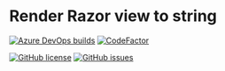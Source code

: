 # Render Razor view to string

[![Azure DevOps builds](https://img.shields.io/azure-devops/build/danushkap/razorview-to-string/2?logo=azure-pipelines)](https://dev.azure.com/danushkap/razorview-to-string/_build/latest?definitionId=3) [![CodeFactor](https://img.shields.io/codefactor/grade/github/danushkap/razorview-to-string?style=flat&logo=codefactor&logoColor=whitesmoke)](https://www.codefactor.io/repository/github/danushkap/razorview-to-string)

[![GitHub license](https://img.shields.io/github/license/danushkap/razorview-to-string?style=flat&logo=github)](https://github.com/danushkap/razorview-to-string/blob/master/LICENSE) [![GitHub issues](https://img.shields.io/github/issues/danushkap/razorview-to-string?style=flat&logo=github)](https://github.com/danushkap/razorview-to-string/issues)
